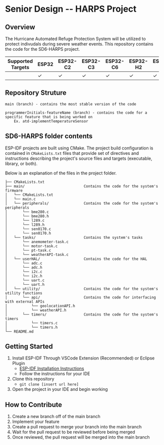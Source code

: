 # Senior Design -- HARPS Project

## Overview
The Hurricane Automated Refuge Protection System will be utilized to protect indivudals during severe weather events. This repository contains the code for the SD6-HARPS project.

| Supported Targets |   ESP32   | ESP32-C2 | ESP32-C3 | ESP32-C6 | ESP32-H2 | ESP32-S2 | ESP32-S3 |
| ----------------- | --------- | -------- | -------- | -------- | -------- | -------- | -------- |
|                   |  &#10003; | &#10003; | &#10003; | &#10003; | &#10003; | &#10003; | &#10003; |

## Repository Struture
```
main (branch) - contains the most stable version of the code

programmerInitials-featureName (branch) - contains the code for a specific feature that is being worked on
    Ex. atd-implementTemperatureSensor
```

## SD6-HARPS folder contents

ESP-IDF projects are built using CMake. The project build configuration is contained in `CMakeLists.txt`
files that provide set of directives and instructions describing the project's source files and targets
(executable, library, or both). 

Below is an explanation of the files in the project folder.

```
├── CMakeLists.txt
├── main/                           Contains the code for the system's firmware
│   └── CMakeLists.txt
│   └── main.c
│   └── peripherals/                Contains the code for the system's peripherals
│       └── bme280.c
│       └── bme280.h
│       └── l289.c
│       └── l289.h
│       └── sen0170.c
│       └── sen0170.h
│   └── tasks/                      Contains the system's tasks
│       └── anemometer-task.c
│       └── motor-task.c
│       └── pt-task.c
│       └── weatherAPI-task.c
│   └── userHAL/                    Contains the code for the HAL
│       └── adc.c
│       └── adc.h
│       └── i2c.c
│       └── i2c.h
│       └── uart.c
│       └── uart.h
│   └── utility/                    Contains the code for the system's utility functions
│       └── api/                    Contains the code for interfacing with external APIs
│           └── geolocationAPI.h
│           └── weatherAPI.h
│       └── timers/                 Contains the code for the system's timers
│           └── timers.c
│           └── timers.h
└── README.md 
```

## Getting Started
1. Install ESP-IDF Through VSCode Extension (Recommended) or Eclipse Plugin
    - [ESP-IDF Installation Instructions](https://docs.espressif.com/projects/esp-idf/en/latest/esp32/get-started/)
    - Follow the instructions for your IDE
2. Clone this repository
    - `git clone [insert url here]`
3. Open the project in your IDE and begin working


## How to Contribute
1. Create a new branch off of the main branch
2. Implement your feature
3. Create a pull request to merge your branch into the main branch
4. Wait for the pull request to be reviewed before being merged
5. Once reviewed, the pull request will be merged into the main branch


